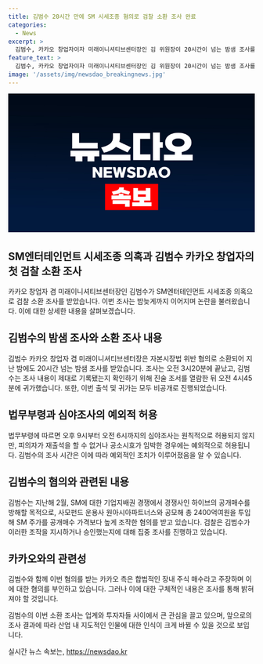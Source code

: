 ```yaml
---
title: 김범수 20시간 만에 SM 시세조종 혐의로 검찰 소환 조사 완료
categories:
  - News
excerpt: >
  김범수, 카카오 창업자이자 미래이니셔티브센터장인 김 위원장이 20시간이 넘는 밤샘 조사를 거쳐 첫 검찰 소환 조사를 마무리했다. 자본시장법 위반 혐의로 소환된 김 위원장은 조사를 받은 후 진술 조서를 확인한 뒤 귀가했으며, 출석과 귀가 모두를 비공개로 진행했다. 김 위원장은 SM엔터테인먼트 기업지배권 경쟁에서 시세조종을 한 혐의를 받고 있으며, 검찰은 시세조종을 지시하거나 승인했는지 여부를 집중 조사하고 있다. 이에 대해 카카오와 김 의장 변호인 측은 혐의를 부인하고 있다.
feature_text: >
  김범수, 카카오 창업자이자 미래이니셔티브센터장인 김 위원장이 20시간이 넘는 밤샘 조사를 거쳐 첫 검찰 소환 조사를 마무리했다. 자본시장법 위반 혐의로 소환된 김 위원장은 조사를 받은 후 진술 조서를 확인한 뒤 귀가했으며, 출석과 귀가 모두를 비공개로 진행했다. 김 위원장은 SM엔터테인먼트 기업지배권 경쟁에서 시세조종을 한 혐의를 받고 있으며, 검찰은 시세조종을 지시하거나 승인했는지 여부를 집중 조사하고 있다. 이에 대해 카카오와 김 의장 변호인 측은 혐의를 부인하고 있다.
image: '/assets/img/newsdao_breakingnews.jpg'
---
```


<p><img src="/assets/img/newsdao_breakingnews.jpg" alt="ranknews 속보" /></p>

<h2 data-ke-size="size26">SM엔터테인먼트 시세조종 의혹과 김범수 카카오 창업자의 첫 검찰 소환 조사</h2>

<p data-ke-size="size16">카카오 창업자 겸 미래이니셔티브센터장인 김범수가 SM엔터테인먼트 시세조종 의혹으로 검찰 소환 조사를 받았습니다. 이번 조사는 밤늦게까지 이어지며 논란을 불러왔습니다. 이에 대한 상세한 내용을 살펴보겠습니다.</p>

<h2 data-ke-size="size23">김범수의 밤샘 조사와 소환 조사 내용</h2>

<p data-ke-size="size16">김범수 카카오 창업자 겸 미래이니셔티브센터장은 자본시장법 위반 혐의로 소환되어 지난 밤에도 20시간 넘는 밤샘 조사를 받았습니다. 조사는 오전 3시20분에 끝났고, 김범수는 조사 내용이 제대로 기록됐는지 확인하기 위해 진술 조서를 열람한 뒤 오전 4시45분에 귀가했습니다. 또한, 이번 출석 및 귀가는 모두 비공개로 진행되었습니다.</p>

<h2 data-ke-size="size23">법무부령과 심야조사의 예외적 허용</h2>

<p data-ke-size="size16">법무부령에 따르면 오후 9시부터 오전 6시까지의 심야조사는 원칙적으로 허용되지 않지만, 피의자가 재출석을 할 수 없거나 공소시효가 임박한 경우에는 예외적으로 허용됩니다. 김범수의 조사 시간은 이에 따라 예외적인 조치가 이루어졌음을 알 수 있습니다.</p>

<h2 data-ke-size="size23">김범수의 혐의와 관련된 내용</h2>

<p data-ke-size="size16">김범수는 지난해 2월, SM에 대한 기업지배권 경쟁에서 경쟁사인 하이브의 공개매수를 방해할 목적으로, 사모펀드 운용사 원아시아파트너스와 공모해 총 2400억여원을 투입해 SM 주가를 공개매수 가격보다 높게 조작한 혐의를 받고 있습니다. 검찰은 김범수가 이러한 조작을 지시하거나 승인했는지에 대해 집중 조사를 진행하고 있습니다.</p>

<h2 data-ke-size="size23">카카오와의 관련성</h2>

<p data-ke-size="size16">김범수와 함께 이번 혐의를 받는 카카오 측은 합법적인 장내 주식 매수라고 주장하며 이에 대한 혐의를 부인하고 있습니다. 그러나 이에 대한 구체적인 내용은 조사를 통해 밝혀져야 할 것입니다.</p>

<p data-ke-size="size16">김범수의 이번 소환 조사는 업계와 투자자들 사이에서 큰 관심을 끌고 있으며, 앞으로의 조사 결과에 따라 산업 내 지도적인 인물에 대한 인식이 크게 바뀔 수 있을 것으로 보입니다.</p>
실시간 뉴스 속보는, <a href="https://newsdao.kr" rel="dofollow">https://newsdao.kr</a>


